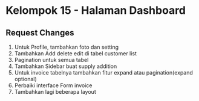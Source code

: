 # Kelompok 15 - Halaman Dashboard

## Request Changes
<ol>
<li>Untuk Profile, tambahkan foto dan setting</li>
<li>Tambahkan Add delete edit di tabel customer list</li>
<li>Pagination untuk semua tabel</li>
<li>Tambahkan Sidebar buat supply addition</li>
<li>Untuk invoice tabelnya tambahkan fitur expand atau pagination(expand optional)</li>
<li>Perbaiki interface Form invoice</li>
<li>Tambahkan lagi beberapa layout</li>
</ol>
